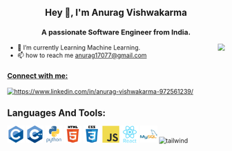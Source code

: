 
<h2   align="center" >Hey 👋, I'm Anurag Vishwakarma</h2>
 <h3 align="center">A passionate Software Engineer from India.</h3>
<img align="right" src="https://th.bing.com/th/id/OIP.PcUTIKD7RU7PP0S66jrVJgHaFj?rs=1&pid=ImgDetMain" />
<ul>
<li>🌱 I’m currently Learning Machine Learning</a>.</li>
    <li>📫 how to reach me <a href="mailto:anurag17077@gmail.com"/a>anurag17077@gmail.com </li>
</ul>
<h3 align="left">Connect with me:</h3>
<p align="left">
<a href="https://www.linkedin.com/in/anurag-vishwakarma-972561239/" target="blank"><img align="center" src="https://raw.githubusercontent.com/rahuldkjain/github-profile-readme-generator/master/src/images/icons/Social/linked-in-alt.svg" alt="https://www.linkedin.com/in/anurag-vishwakarma-972561239/" height="30" width="40" /></a>
</p>
<h2>Languages And Tools:</h2>
<p align="left"  > 
<img src="https://raw.githubusercontent.com/devicons/devicon/master/icons/c/c-original.svg" alt="c" width="40" height="40"/>
 <img src="https://raw.githubusercontent.com/devicons/devicon/master/icons/cplusplus/cplusplus-original.svg"  alt="cplusplus" width="40" height="40"/>
 <img src="https://raw.githubusercontent.com/devicons/devicon/master/icons/python/python-original-wordmark.svg" alt="python" width="40" height="40" />
 <img src="https://raw.githubusercontent.com/devicons/devicon/master/icons/html5/html5-original-wordmark.svg" alt="html" width="40" height="40" />
 <img src="https://raw.githubusercontent.com/devicons/devicon/master/icons/css3/css3-original-wordmark.svg" alt="css3" width="40" height="40" />
 <img src="https://raw.githubusercontent.com/devicons/devicon/master/icons/javascript/javascript-original.svg" alt="javascript" width="40" height="40" />
<img src="https://raw.githubusercontent.com/devicons/devicon/master/icons/react/react-original-wordmark.svg" alt="react" width="40" height="40" />
<img src="https://raw.githubusercontent.com/devicons/devicon/master/icons/mysql/mysql-original-wordmark.svg" alt="mysql" width="40" height="40" />
<img src="https://camo.githubusercontent.com/52643e404ca1a1d90beb0095ebddda4b16b8c30dfcfeb5d42355a2df037c7c8e/68747470733a2f2f7777772e766563746f726c6f676f2e7a6f6e652f6c6f676f732f7461696c77696e646373732f7461696c77696e646373732d69636f6e2e737667" alt="tailwind" width="25" height="25" />
